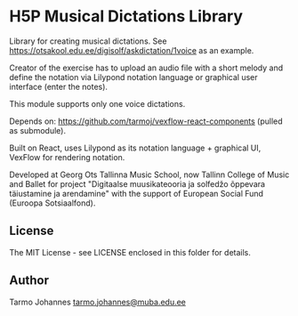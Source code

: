H5P Musical Dictations Library
==========

Library for creating musical dictations. See https://otsakool.edu.ee/digisolf/askdictation/1voice
 as an example.

Creator of the exercise has to upload an audio file with a short melody  and define the notation via Lilypond notation language or graphical user interface (enter the notes). 

This module supports only one voice dictations.

Depends on: https://github.com/tarmoj/vexflow-react-components (pulled as submodule).

Built on React, uses Lilypond as its notation language + graphical UI, VexFlow for rendering notation.

Developed  at Georg Ots Tallinna Music School, now Tallinn College of Music and Ballet for project "Digitaalse muusikateooria ja solfedžo õppevara täiustamine ja arendamine" with the support of European Social Fund (Euroopa Sotsiaalfond).



## License

The MIT License -  see LICENSE enclosed in this folder for details.


## Author

Tarmo Johannes tarmo.johannes@muba.edu.ee






